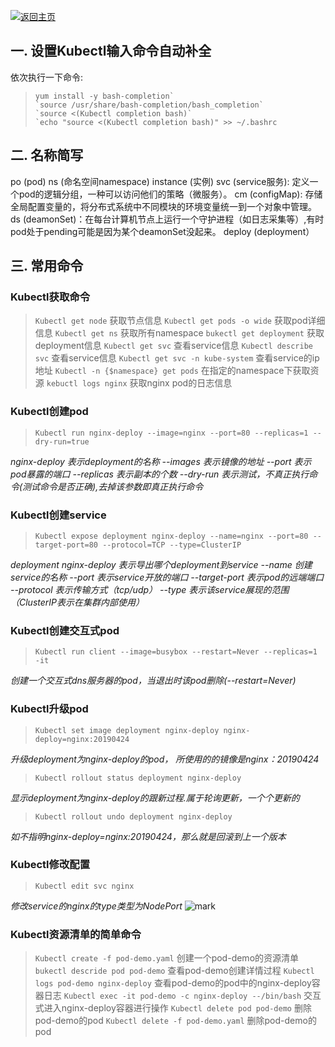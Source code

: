[![返回主页](https://www.cnblogs.com/skins/custom/images/logo.gif)](https://www.cnblogs.com/vito-lee/)

## 一. 设置Kubectl输入命令自动补全

依次执行一下命令:

> ```
> yum install -y bash-completion`
> `source /usr/share/bash-completion/bash_completion`
> `source <(Kubectl completion bash)`
> `echo "source <(Kubectl completion bash)" >> ~/.bashrc
> ```

## 二. 名称简写

po (pod)
ns (命名空间namespace)
instance (实例)
svc (service服务): 定义一个pod的逻辑分组，一种可以访问他们的策略（微服务）。
cm (configMap): 存储全局配置变量的，将分布式系统中不同模块的环境变量统一到一个对象中管理。
ds (deamonSet)：在每台计算机节点上运行一个守护进程（如日志采集等）,有时pod处于pending可能是因为某个deamonSet没起来。
deploy (deployment）

## 三. 常用命令

### Kubectl获取命令

> `Kubectl get node` 获取节点信息
> `Kubectl get pods -o wide` 获取pod详细信息
> `Kubectl get ns` 获取所有namespace
> `bukectl get deployment` 获取deployment信息
> `Kubectl get svc` 查看service信息
> `Kubectl describe svc` 查看service信息
> `Kubectl get svc -n kube-system` 查看service的ip地址
> `Kubectl -n {$namespace} get pods` 在指定的namespace下获取资源
> `kebuctl logs nginx` 获取nginx pod的日志信息

### Kubectl创建pod

> ```
> Kubectl run nginx-deploy --image=nginx --port=80 --replicas=1 --dry-run=true
> ```

*nginx-deploy 表示deployment的名称
--images 表示镜像的地址
--port 表示pod暴露的端口
--replicas 表示副本的个数
--dry-run 表示测试，不真正执行命令(测试命令是否正确),去掉该参数即真正执行命令*

### Kubectl创建service

> ```
> Kubectl expose deployment nginx-deploy --name=nginx --port=80 --target-port=80 --protocol=TCP --type=ClusterIP
> ```

*deployment nginx-deploy 表示导出哪个deployment到service
--name 创建service的名称
--port 表示service开放的端口
--target-port 表示pod的远端端口
--protocol 表示传输方式（tcp/udp）
--type 表示该service展现的范围（ClusterIP表示在集群内部使用）*

### Kubectl创建交互式pod

> ```
> Kubectl run client --image=busybox --restart=Never --replicas=1 -it
> ```

*创建一个交互式dns服务器的pod，当退出时该pod删除(--restart=Never)*

### Kubectl升级pod

> ```
> Kubectl set image deployment nginx-deploy nginx-deploy=nginx:20190424
> ```

*升级deployment为nginx-deploy的pod， 所使用的的镜像是nginx：20190424*

> ```
> Kubectl rollout status deployment nginx-deploy
> ```

*显示deployment为nginx-deploy的跟新过程.属于轮询更新，一个个更新的*

> ```
> Kubectl rollout undo deployment nginx-deploy
> ```

*如不指明nginx-deploy=nginx:20190424，那么就是回滚到上一个版本*

### Kubectl修改配置

> ```
> Kubectl edit svc nginx
> ```

*修改service的nginx的type类型为NodePort*
![mark](http://vitoblog.deepsight.cloud/blog/20191122/qbKAV4GsXvcS.png)

### Kubectl资源清单的简单命令

> `Kubectl create -f pod-demo.yaml` 创建一个pod-demo的资源清单
> `bukectl descride pod pod-demo` 查看pod-demo创建详情过程
> `Kubectl logs pod-demo nginx-deploy` 查看pod-demo的pod中的nginx-deploy容器日志
> `Kubectl exec -it pod-demo -c nginx-deploy --/bin/bash` 交互式进入nginx-deploy容器进行操作
> `Kubectl delete pod pod-demo` 删除pod-demo的pod
> `Kubectl delete -f pod-demo.yaml` 删除pod-demo的pod

